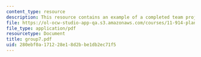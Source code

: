 ```yaml
---
content_type: resource
description: This resource contains an example of a completed team project.
file: https://ol-ocw-studio-app-qa.s3.amazonaws.com/courses/11-914-planning-communication-spring-2007/280ebf0a171228e18d2bbe1db2ec71f5_group7.pdf
file_type: application/pdf
resourcetype: Document
title: group7.pdf
uid: 280ebf0a-1712-28e1-8d2b-be1db2ec71f5
---
```

